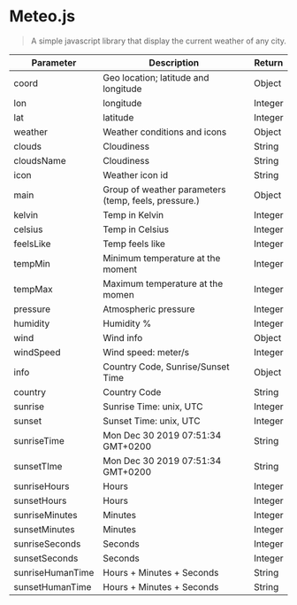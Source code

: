 # Meteo.js
> A simple javascript library that display the current weather of any city.


|Parameter | Description | Return |
--- | --- | ---
coord | Geo location; latitude and longitude | Object
lon | longitude | Integer
lat | latitude | Integer
weather | Weather conditions and icons | Object
clouds | Cloudiness | String
cloudsName | Cloudiness | String
icon | Weather icon id | String
main | Group of weather parameters (temp, feels, pressure.) | Object
kelvin | Temp in Kelvin | Integer
celsius | Temp in Celsius | Integer
feelsLike | Temp feels like | Integer
tempMin | Minimum temperature at the moment | Integer
tempMax | Maximum temperature at the momen | Integer
pressure | Atmospheric pressure | Integer
humidity | Humidity % | Integer
wind | Wind info | Object
windSpeed | Wind speed: meter/s | Integer
info | Country Code, Sunrise/Sunset Time | Object
country | Country Code | String
sunrise | Sunrise Time: unix, UTC | Integer
sunset | Sunset Time: unix, UTC    | Integer
sunriseTime | Mon Dec 30 2019 07:51:34 GMT+0200 | String
sunsetTIme | Mon Dec 30 2019 07:51:34 GMT+0200 | String
sunriseHours | Hours | Integer
sunsetHours | Hours | Integer
sunriseMinutes | Minutes | Integer
sunsetMinutes | Minutes | Integer
sunriseSeconds | Seconds | Integer
sunsetSeconds | Seconds | Integer
sunriseHumanTime | Hours + Minutes + Seconds | String
sunsetHumanTime | Hours + Minutes + Seconds | String

